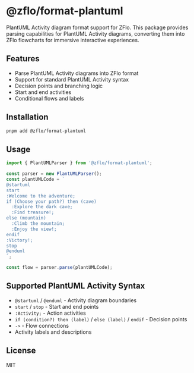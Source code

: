 # @zflo/format-plantuml

PlantUML Activity diagram format support for ZFlo. This package provides parsing capabilities for PlantUML Activity diagrams, converting them into ZFlo flowcharts for immersive interactive experiences.

## Features

- Parse PlantUML Activity diagrams into ZFlo format
- Support for standard PlantUML Activity syntax
- Decision points and branching logic
- Start and end activities
- Conditional flows and labels

## Installation

```bash
pnpm add @zflo/format-plantuml
```

## Usage

```typescript
import { PlantUMLParser } from '@zflo/format-plantuml';

const parser = new PlantUMLParser();
const plantUMLCode = `
@startuml
start
:Welcome to the adventure;
if (Choose your path?) then (cave)
  :Explore the dark cave;
  :Find treasure!;
else (mountain)
  :Climb the mountain;
  :Enjoy the view!;
endif
:Victory!;
stop
@enduml
`;

const flow = parser.parse(plantUMLCode);
```

## Supported PlantUML Activity Syntax

- `@startuml` / `@enduml` - Activity diagram boundaries
- `start` / `stop` - Start and end points
- `:Activity;` - Action activities
- `if (condition?) then (label)` / `else (label)` / `endif` - Decision points
- `->` - Flow connections
- Activity labels and descriptions

## License

MIT
